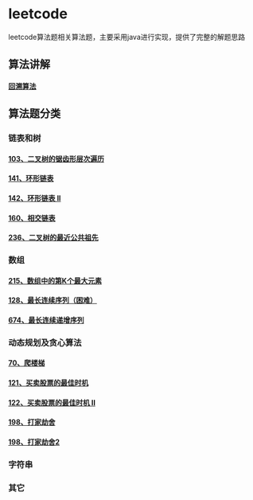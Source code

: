 # leetcode
leetcode算法题相关算法题，主要采用java进行实现，提供了完整的解题思路

## 算法讲解
#### [回溯算法](/src/main/doc/algorithm/回溯算法.md)

## 算法题分类
### 链表和树
#### [103、二叉树的锯齿形层次遍历](/src/main/doc/linkedAndTrees/二叉树的锯齿形层次遍历.md)
#### [141、环形链表](/src/main/doc/linkedAndTrees/环形链表.md)
#### [142、环形链表 II](/src/main/doc/linkedAndTrees/环形链表2.md)
#### [160、相交链表](/src/main/doc/linkedAndTrees/相交链表160.md)
#### [236、二叉树的最近公共祖先](/src/main/doc/linkedAndTrees/二叉树的最近公共祖先.md)

### 数组
#### [215、数组中的第K个最大元素](/src/main/doc/array/数组中的第K个最大元素215.md)
#### [128、最长连续序列（困难）](/src/main/doc/array/最长连续序列.md)
#### [674、最长连续递增序列](/src/main/doc/array/最长连续递增序列.md)
### 动态规划及贪心算法
#### [70、爬楼梯](/src/main/doc/dynamicProgramming/爬楼梯.md)
#### [121、买卖股票的最佳时机](/src/main/doc/dynamicProgramming/买卖股票的最佳时机.md)
#### [122、买卖股票的最佳时机 II](/src/main/doc/dynamicProgramming/买卖股票的最佳时机II.md)
#### [198、打家劫舍](/src/main/doc/dynamicProgramming/打家劫舍.md)
#### [198、打家劫舍2](/src/main/doc/dynamicProgramming/打家劫舍2.md)
### 字符串
### 其它

